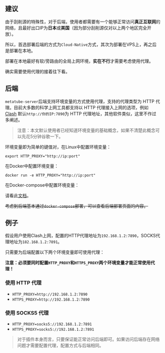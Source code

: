 ## 建议

由于刮削源的特殊性，对于后端，使用者都需要有一个能够正常访问**真正互联网**的网络，且最好出口IP为**日本**或**美国**（因为部分刮削源仅对以上两个地区完全开放）。

所以，首选部署后端的方式为`Cloud-Native`方式，其次为部署在VPS上，再之后是部署在本地。

部署在本地最好有软/旁路由的全局上网环境，**实在不行**才需要考虑使用代理。

确实需要使用代理的接着往下看。

## 后端

`metatube-server`后端支持环境变量的方式使用代理，支持的代理类型为 HTTP 代理。目前大多数的科学上网工具都支持以 HTTP 代理接入上网的选项，例如 [Clash](https://github.com/Dreamacro/clash) 默认`http://你的IP:7890`为 HTTP 代理地址，其他软件类似，这里不作过多阐述。

> 注意：本文默认使用者已经知道环境变量的基础概念，如果不清楚此概念可以先花5分钟谷歌一下。

环境变量即为简单的键值对，在Linux中配置环境变量：

```shell
export HTTP_PROXY="http://ip:port"
```

在Docker中配置环境变量：

```shell
docker run -e HTTP_PROXY="http://ip:port"
```

在Docker-compose中配置环境变量：

请看此[文档](https://docs.docker.com/compose/environment-variables/)。

~~考虑到后端基本通过`docker-compose`部署，可以查看后端部署页面的内容。~~

## 例子

假设用户使用Clash上网，配置的HTTP代理地址为`192.168.1.2:7890`，SOCKS代理地址为`182.168.1.2:7891`。

只需要为后端配置以下两个环境变量即可使用代理：

**注意：必须要同时配置`HTTP_PROXY`和`HTTPS_PROXY`两个环境变量才能正常使用代理！**

### 使用 HTTP 代理

- `HTTP_PROXY=http://192.168.1.2:7890`
- `HTTPS_PROXY=http://192.168.1.2:7890`

### 使用 SOCKS5 代理

- `HTTP_PROXY=socks5://192.168.1.2:7891`
- `HTTPS_PROXY=socks5://192.168.1.2:7891`

> 对于插件本身而言，只要保证能正常访问后端即可。如果访问后端存在网络问题才需要配置代理，配置方式与后端相同。
